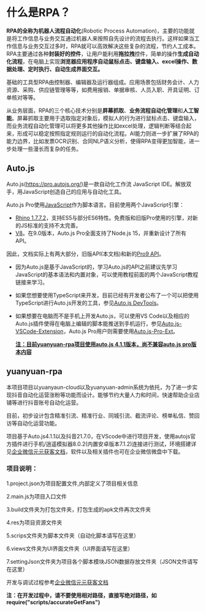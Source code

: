 # 什么是RPA？



**RPA的全称为机器人流程自动化**(Robotic Process Automation)，主要的功能就是将工作信息与业务交互通过机器人来按照自先设计的流程去执行。这样如果当工作信息与业务交互过多时，RPA就可以高效解决这些复杂的流程，节约人工成本。RPA主要通过各种**封装好的控件**，让用户能利用**拖拉拽**控件，简单的操作**生成自动化流程**，在电脑上实现**浏览器应用程序自动鼠标点击、键盘输入、excel操作、数据处理、定时执行、自动生成界面交互。** 

基础的工具型RPA由控制器、编辑器及运行器组成。应用场景包括财务会计、人力资源、采购、供应链管理等等，如费用报销、单据审核、人员入职、开具证明、订单核对等等。

从业务层面，RPA的三个核心技术分别是**屏幕抓取**、**业务流程自动化管理**和**人工智能**。屏幕抓取主要用于选取指定对象后，模拟人的行为进行鼠标点击、键盘输入，而业务流程自动化管理可以将更多其他操作比如excel处理，逻辑判断等结合起来，形成可以稳定按照指定规则运行的自动化流程。AI能力则进一步扩展了RPA的能力边界，比如发票OCR识别、合同NLP语义分析，使得RPA变得更加智能，进一步处理一些漫长而复杂的任务。

## Auto.js

Auto.js(https://pro.autojs.org/)是一款自动化工作流 JavaScript IDE。解放双手，用JavaScript创造自己的应用与自动化工具。

Auto.js Pro使用[JavaScript](https://developer.mozilla.org/zh-CN/docs/Web/JavaScript)作为脚本语言。目前使用两个JavaScript引擎：

- [Rhino 1.7.7.2](https://developer.mozilla.org/zh-CN/docs/Mozilla/Projects/Rhino)，支持ES5与部分ES6特性。免费版和旧版Pro使用的引擎，对新的JS标准的支持不太完善。
- [V8](https://v8.dev/)。在9.0版本，Auto.js Pro全面支持了Node.js 15，并重新设计了所有API。

因此，文档实际上有两大部分，旧版API(本文档)和新的[Pro9 API](https://pro.autojs.org/docs/v9/zh)。

- 因为Auto.js是基于JavaScript的，学习Auto.js的API之前建议先学习JavaScript的基本语法和内置对象，可以使用教程前面的两个JavaScript教程链接来学习。

- 如果您想要使用TypeScript来开发，目前已经有开发者公布了一个可以把使用TypeScript进行Auto.js开发的工具，参见[Auto.js DevTools](https://github.com/pboymt/autojs-dev)。

- 如果想要在电脑而不是手机上开发Auto.js，可以使用VS Code以及相应的Auto.js插件使得在电脑上编辑的脚本能推送到手机运行，参见[Auto.js-VSCode-Extension](https://github.com/hyb1996/Auto.js-VSCode-Extension)，Auto.js Pro用户则需要使用[Auto.js-Pro-Ext](https://marketplace.visualstudio.com/items?itemName=hyb1996.auto-js-pro-ext)。

  **<u>注：目前yuanyuan-rpa项目使用auto.js 4.1.1版本，尚不兼容auto.js pro版本内容</u>**

## yuanyuan-rpa

本项目项目以yuanyaun-cloud以及yuanyuan-admin系统为依托，为了进一步实现抖音自动化运营涨粉等功能而设计。能够节约大量人力和时间，快速帮助企业店铺等进行抖音账号自动化运营。

目前，初步设计包含精准引流、精准行业、同城引流、截流评论、榜单私信、赞回访等自动化运营功能。

项目基于Auto.js4.1.1以及抖音21.7.0，在VScode中进行项目开发，使用autojs官方插件进行手机/逍遥模拟器8.0.2(内置安卓版本7.1.2)连接进行测试，环境搭建详见[企业微信元元获客文档](https://www.tapd.cn/41897244/documents/show/1141897244001000065)，软件以及相关插件也可在企业微信微盘中下载。

### 项目说明：

1.project.json为项目配置文件,内部定义了项目相关信息

2.main.js为项目入口文件

3.build文件夹为打包文件夹，打包生成的apk文件再次文件夹

4.res为项目资源文件夹

5.scrips文件夹为脚本文件夹（自动化脚本请写在这里）

6.views文件夹为UI界面文件夹（UI界面请写在这里）

7.settingJson文件夹为项目各个脚本模块JSON数据存放文件夹（JSON文件请写在这里）

开发与调试过程参考[企业微信元元获客文档](https://www.tapd.cn/41897244/documents/show/1141897244001000065)

**注：在开发过程中，请不要使用相对路径，直接写绝对路径，如require("scripts/accurateGetFans")**

